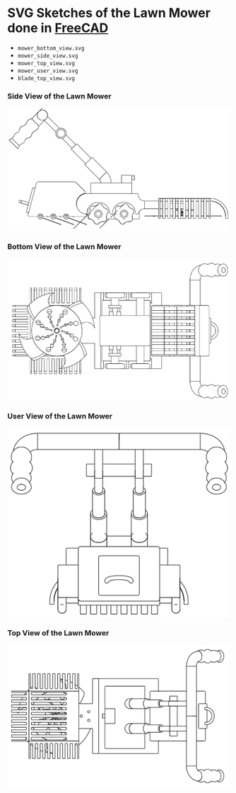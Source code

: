 # SVG Sketches of the Lawn Mower done in [FreeCAD](https://www.freecadweb.org/index.php)

- `mower_bottom_view.svg`
- `mower_side_view.svg`
- `mower_top_view.svg`
- `mower_user_view.svg`
- `blade_top_view.svg`


### Side View of the Lawn Mower
![mower_side_view.png](mower_side_view.png)

### Bottom View of the Lawn Mower
![mower_bottom_view.png](mower_bottom_view.png)

### User View of the Lawn Mower
![mower_user_view.png](mower_user_view.png)

### Top View of the Lawn Mower
![mower_top_view.png](mower_top_view.png)
